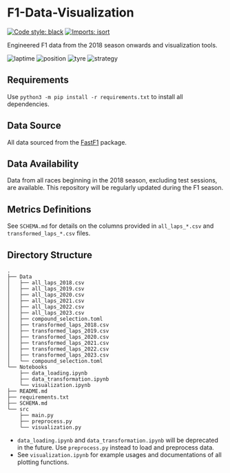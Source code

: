 # F1-Data-Visualization

[![Code style: black](https://img.shields.io/badge/code%20style-black-000000.svg)](https://github.com/psf/black)
[![Imports: isort](https://img.shields.io/badge/%20imports-isort-%231674b1?style=flat&labelColor=ef8336)](https://pycqa.github.io/isort/)

Engineered F1 data from the 2018 season onwards and visualization tools.

![](docs/staic/laptime.png "laptime")
![](docs/staic/position.png "position")
![](docs/staic/tyre.png "tyre")
![](docs/staic/strategy.png "strategy")

## Requirements

Use `python3 -m pip install -r requirements.txt` to install all dependencies.

## Data Source

All data sourced from the [FastF1](https://github.com/theOehrly/Fast-F1) package.

## Data Availability

Data from all races beginning in the 2018 season, excluding test sessions, are available. This repository will be regularly updated during the F1 season.

## Metrics Definitions

See `SCHEMA.md` for details on the columns provided in `all_laps_*.csv` and `transformed_laps_*.csv` files.

## Directory Structure

```
.
├── Data
│   ├── all_laps_2018.csv
│   ├── all_laps_2019.csv
│   ├── all_laps_2020.csv
│   ├── all_laps_2021.csv
│   ├── all_laps_2022.csv
│   ├── all_laps_2023.csv
│   ├── compound_selection.toml
│   ├── transformed_laps_2018.csv
│   ├── transformed_laps_2019.csv
│   ├── transformed_laps_2020.csv
│   ├── transformed_laps_2021.csv
│   ├── transformed_laps_2022.csv
│   ├── transformed_laps_2023.csv
│   └── compound_selection.toml
└── Notebooks
    ├── data_loading.ipynb
    ├── data_transformation.ipynb
    └── visualization.ipynb
├── README.md
├── requirements.txt
├── SCHEMA.md
└── src
    ├── main.py
    ├── preprocess.py
    └── visualization.py
```

- `data_loading.ipynb` and `data_transformation.ipynb` will be deprecated in the future. Use `preprocess.py` instead to load and preprocess data.
- See `visualization.ipynb` for example usages and documentations of all plotting functions.
